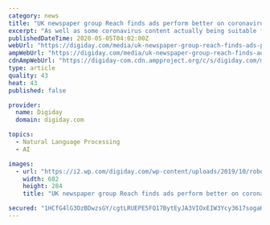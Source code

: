 ```yaml
---
category: news
title: "UK newspaper group Reach finds ads perform better on coronavirus content"
excerpt: "As well as some coronavirus content actually being suitable for brands to advertise against, U.K. newspaper group Reach is seeing signs that ads are performing better. Reach has been using its tool Mantis,"
publishedDateTime: 2020-05-05T04:02:00Z
webUrl: "https://digiday.com/media/uk-newspaper-group-reach-finds-ads-perform-better-on-coronavirus-content/"
ampWebUrl: "https://digiday.com/media/uk-newspaper-group-reach-finds-ads-perform-better-on-coronavirus-content/amp/"
cdnAmpWebUrl: "https://digiday-com.cdn.ampproject.org/c/s/digiday.com/media/uk-newspaper-group-reach-finds-ads-perform-better-on-coronavirus-content/amp/"
type: article
quality: 43
heat: 43
published: false

provider:
  name: Digiday
  domain: digiday.com

topics:
  - Natural Language Processing
  - AI

images:
  - url: "https://i2.wp.com/digiday.com/wp-content/uploads/2019/10/robots_el-pais-1.jpg?fit=682%2C284&ssl=1"
    width: 682
    height: 284
    title: "UK newspaper group Reach finds ads perform better on coronavirus content"

secured: "1HCfG4lG3OzBDwzsGY/cgtLRUEPE5FQ17BytEyJA3VIOxEIW3Ycy3617sogaH5frfifR5gs24A/ujUtQnCOB8TS4yYV6s0eMHH6EVdkvaPKVPpHq1H1FjbEUZStmCL47Spvk7YtJuaqC5bK2+f+lxuRDBFEgJOoP7gycc/k7PU/qPTrhR3/Zc652eCB/Ej7//pc7NRnTOBezwtCgaoEcuecN2+nsvSFEcX1GDSfyBRLgfPLCV9ntjS8hJ4X+OtX6TxfIQI+R7KFJrMFi0IfNmvSMdh+WaIqkA/0KrPaPqIMwM+/zp4KUtpblF+OgCkNoP3+k36VlYPIDJHlgXiVrp4WSdkmA4dlaWnCbnGNoa9uLEcHopBARsXX17gUaISh1Lx1RUMPDqlQfKCZ6R06kUotu2ttggN1+FG1HvDhZARPnUxAr7D4KRNh8P8ltwDBsaBbW3xPAAY9I+BhWriTKsaKwqdZoXfD76oLtC6MUUnI=;Kb+COsNdW2ZJlJerJ0RQtg=="
---
```


